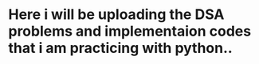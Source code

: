 # Here i will be uploading the DSA problems and implementaion codes that i am practicing with python..

